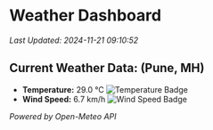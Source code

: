 
# Weather Dashboard

_Last Updated: 2024-11-21 09:10:52_

## Current Weather Data: (Pune, MH)
- **Temperature:** 29.0 °C ![Temperature Badge](https://img.shields.io/badge/Temperature-Medium%20Temp-green)
- **Wind Speed:** 6.7 km/h ![Wind Speed Badge](https://img.shields.io/badge/Wind%20Speed-Low%20Wind-blue)

*Powered by Open-Meteo API*
